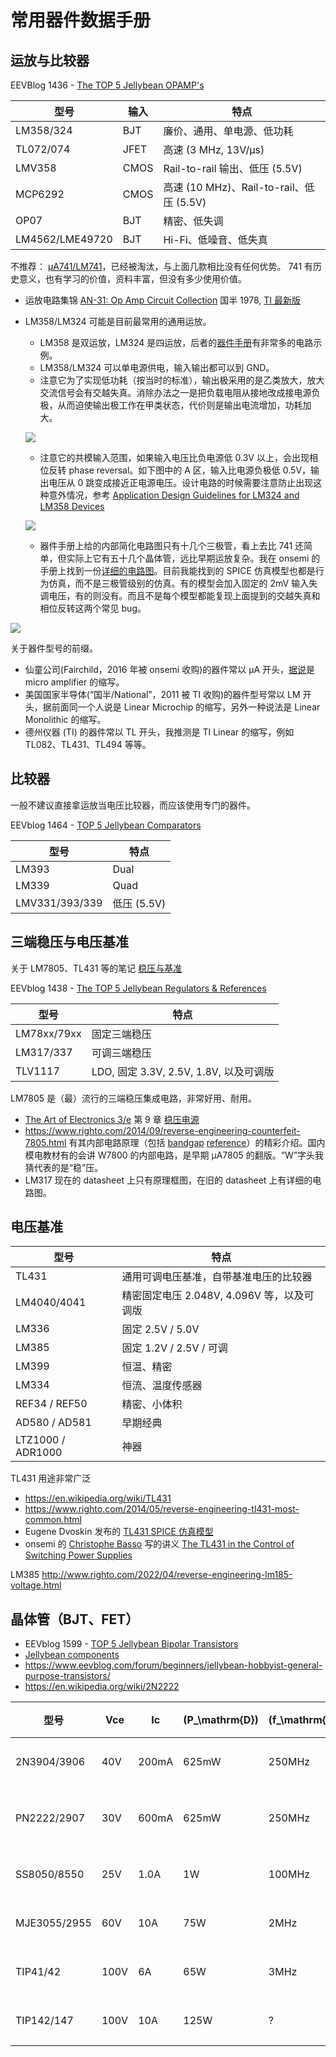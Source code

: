 <h1>常用器件数据手册</h1>

## 运放与比较器

EEVBlog 1436 - [The TOP 5 Jellybean OPAMP's](https://www.youtube.com/watch?v=uq1DMWtjL2U&ab_channel=EEVblog)

| 型号 | 输入 | 特点 |
| --- | --- | --- |
| LM358/324 | BJT | 廉价、通用、单电源、低功耗 |
| TL072/074 | JFET | 高速 (3 MHz, 13V/µs) |
| LMV358 | CMOS | Rail-to-rail 输出、低压 (5.5V) |
| MCP6292 | CMOS | 高速 (10 MHz)、Rail-to-rail、低压 (5.5V) |
| OP07 | BJT | 精密、低失调 |
| LM4562/LME49720 | BJT | Hi-Fi、低噪音、低失真 |


不推荐： [µA741/LM741](741.md)，已经被淘汰，与上面几款相比没有任何优势。
741 有历史意义，也有学习的价值，资料丰富，但没有多少使用价值。

* 运放电路集锦 [AN-31: Op Amp Circuit Collection](https://web.ece.ucsb.edu/Faculty/rodwell/Classes/ece2c/resources/an-31.pdf) 国半 1978, [TI 最新版](https://www.ti.com/lit/an/snla140d/snla140d.pdf)
* LM358/LM324 可能是目前最常用的通用运放。
    * LM358 是双运放，LM324 是四运放，后者的[器件手册](https://www.ti.com/lit/ds/symlink/lm2902-n.pdf)有非常多的电路示例。
    * LM358/LM324 可以单电源供电，输入输出都可以到 GND。
    * 注意它为了实现低功耗（按当时的标准），输出极采用的是乙类放大，放大交流信号会有交越失真。消除办法之一是把负载电阻从接地改成接电源负极，从而迫使输出极工作在甲类状态，代价则是输出电流增加，功耗加大。 

     ![](img/lm358-crossover.jpg)

    * 注意它的共模输入范围，如果输入电压比负电源低 0.3V 以上，会出现相位反转 phase reversal。如下图中的 A 区，输入比电源负极低 0.5V，输出电压从 0 跳变成接近正电源电压。设计电路的时候需要注意防止出现这种意外情况，参考 [Application Design Guidelines for LM324 and LM358 Devices](https://www.ti.com/lit/an/sloa277b/sloa277b.pdf)

    ![](img/lm358-phase-reversal.png)
    
    * 器件手册上给的内部简化电路图只有十几个三极管，看上去比 741 还简单，但实际上它有五十几个晶体管，远比早期运放复杂。我在 onsemi 的手册上找到一份[详细的电路图](https://www.onsemi.com/download/data-sheet/pdf/lm358-d.pdf)。目前我能找到的 SPICE 仿真模型也都是行为仿真，而不是三极管级别的仿真。有的模型会加入固定的 2mV 输入失调电压，有的则没有。而且不是每个模型都能复现上面提到的交越失真和相位反转这两个常见 bug。

![](img/lm358-schematic.png)

关于器件型号的前缀。

* 仙童公司(Fairchild，2016 年被 onsemi 收购)的器件常以 µA 开头，[据说](https://www.quora.com/What-is-the-difference-between-LM741-and-UA741/answer/Larry-Zuckerman-2)是 micro amplifier 的缩写。
* 美国国家半导体(“国半/National”，2011 被 TI 收购)的器件型号常以 LM 开头，据前面同一个人说是 Linear Microchip 的缩写，另外一种说法是 Linear Monolithic 的缩写。
* 德州仪器 (TI) 的器件常以 TL 开头，我推测是 TI Linear 的缩写，例如 TL082、TL431、TL494 等等。

<h2>比较器</h2>

一般不建议直接拿运放当电压比较器，而应该使用专门的器件。

EEVblog 1464 - [TOP 5 Jellybean Comparators](https://www.youtube.com/watch?v=c5M8P6oe9xY&ab_channel=EEVblog)

| 型号 | 特点 |
| --- | --- |
| LM393 | Dual |
| LM339 | Quad |
| LMV331/393/339 | 低压 (5.5V) |


## 三端稳压与电压基准

关于 LM7805、TL431 等的笔记 [稳压与基准](regulator.md)

EEVblog 1438 - [The TOP 5 Jellybean Regulators & References](https://www.youtube.com/watch?v=YHRxvUqy3Uw&ab_channel=EEVblog)

| 型号 | 特点 |
| --- | --- |
| LM78xx/79xx | 固定三端稳压 |
| LM317/337 | 可调三端稳压 |
| TLV1117 | LDO, 固定 3.3V, 2.5V, 1.8V, 以及可调版 |

LM7805 是（最）流行的三端稳压集成电路，非常好用、耐用。

* [The Art of Electronics 3/e](https://artofelectronics.net/) 第 9 章 [稳压电源](https://artofelectronics.net/wp-content/uploads/2016/02/AoE3_chapter9.pdf)
* <https://www.righto.com/2014/09/reverse-engineering-counterfeit-7805.html> 有其内部电路原理（包括 [bandgap](https://en.wikipedia.org/wiki/Bandgap_voltage_reference) [reference](https://circuitcellar.com/resources/quickbits/bandgap-voltage-reference/)）的精彩介绍。国内模电教材有的会讲 W7800 的内部电路，是早期 µA7805 的翻版。“W”字头我猜代表的是“稳”压。
* LM317 现在的 datasheet 上只有原理框图，在旧的 datasheet 上有详细的电路图。

<h2>电压基准</h2>

| 型号 | 特点 |
| --- | --- |
| TL431 | 通用可调电压基准，自带基准电压的比较器 |
| LM4040/4041 | 精密固定电压 2.048V, 4.096V 等，以及可调版 |
| LM336 | 固定 2.5V / 5.0V |
| LM385 | 固定 1.2V / 2.5V / 可调|
| LM399 | 恒温、精密 |
| LM334 | 恒流、温度传感器 |
| REF34 / REF50 | 精密、小体积 |
| AD580 / AD581 | 早期经典 |
| LTZ1000 / ADR1000 | 神器 |

TL431 用途非常广泛

* <https://en.wikipedia.org/wiki/TL431>
* <https://www.righto.com/2014/05/reverse-engineering-tl431-most-common.html>
* Eugene Dvoskin 发布的 [TL431 SPICE 仿真模型](https://www.audio-perfection.com/voltage-regulators/linear-regulators/accurate-tl431-model-development-analysis-and-evaluation/)
* onsemi 的 [Christophe Basso](http://powersimtof.com/Spice.htm) 写的讲义
 [The TL431 in the Control of Switching Power Supplies](https://www.onsemi.com/pub/Collateral/TND381-D.PDF)

LM385 <http://www.righto.com/2022/04/reverse-engineering-lm185-voltage.html>

## 晶体管（BJT、FET）

* EEVblog 1599 - [TOP 5 Jellybean Bipolar Transistors](https://www.youtube.com/watch?v=XYdmX8w8xwI&ab_channel=EEVblog)
* [Jellybean components](https://theknowledgeaccelerator.com/2016/04/16/jellybean-components/#Transistors)
* https://www.eevblog.com/forum/beginners/jellybean-hobbyist-general-purpose-transistors/
* https://en.wikipedia.org/wiki/2N2222


| 型号 | Vce | Ic | \(P_\mathrm{D}\) | \(f_\mathrm{T}\) |特点 |
| --- | --- | --- | --- | --- | --- |
| 2N3904/3906 | 40V | 200mA | 625mW | 250MHz | 小功率 |
| PN2222/2907 | 30V | 600mA | 625mW | 250MHz | 中小功率 |
| SS8050/8550 | 25V | 1.0A  | 1W    | 100MHz | 中功率 |
| MJE3055/2955 | 60V | 10A | 75W | 2MHz | 大功率 |
| TIP41/42   | 100V | 6A  | 65W  | 3MHz | 大功率 |
| TIP142/147 | 100V | 10A | 125W | ?    | 达林顿 |
